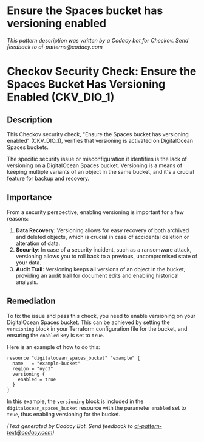 # Ensure the Spaces bucket has versioning enabled

_This pattern description was written by a Codacy bot for Checkov. Send feedback to ai-patterns@codacy.com_

# Checkov Security Check: Ensure the Spaces Bucket Has Versioning Enabled (CKV_DIO_1)

## Description

This Checkov security check, "Ensure the Spaces bucket has versioning enabled" (CKV_DIO_1), verifies that versioning is activated on DigitalOcean Spaces buckets. 

The specific security issue or misconfiguration it identifies is the lack of versioning on a DigitalOcean Spaces bucket. Versioning is a means of keeping multiple variants of an object in the same bucket, and it's a crucial feature for backup and recovery. 

## Importance

From a security perspective, enabling versioning is important for a few reasons:

1. **Data Recovery**: Versioning allows for easy recovery of both archived and deleted objects, which is crucial in case of accidental deletion or alteration of data.
2. **Security**: In case of a security incident, such as a ransomware attack, versioning allows you to roll back to a previous, uncompromised state of your data.
3. **Audit Trail**: Versioning keeps all versions of an object in the bucket, providing an audit trail for document edits and enabling historical analysis.

## Remediation

To fix the issue and pass this check, you need to enable versioning on your DigitalOcean Spaces bucket. This can be achieved by setting the `versioning` block in your Terraform configuration file for the bucket, and ensuring the `enabled` key is set to `true`. 

Here is an example of how to do this:

```hcl
resource "digitalocean_spaces_bucket" "example" {
  name   = "example-bucket"
  region = "nyc3"
  versioning {
    enabled = true
  }
}
```

In this example, the `versioning` block is included in the `digitalocean_spaces_bucket` resource with the parameter `enabled` set to `true`, thus enabling versioning for the bucket.

_(Text generated by Codacy Bot. Send feedback to ai-pattern-text@codacy.com)_
